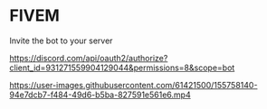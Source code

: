 # FIVEM
Invite the bot to your server


https://discord.com/api/oauth2/authorize?client_id=931271559904129044&permissions=8&scope=bot

https://user-images.githubusercontent.com/61421500/155758140-94e7dcb7-f484-49d6-b5ba-827591e561e6.mp4

